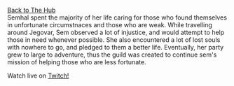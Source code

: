 [Back to The Hub]()  
Semhal spent the majority of her life caring for those who found themselves in unfortunate circumstnaces and those who are weak. While travelling around Jegovar, Sem observed a lot of injustice, and would attempt to help those in need whenever possible. She also encountered a lot of lost souls with nowhere to go, and pledged to them a better life. Eventually, her party grew to large to adventure, thus the guild was created to continue 
sem's mission of helping those who are less fortunate.

Watch live on [Twitch!](https://www.twitch.tv/removesam)  
